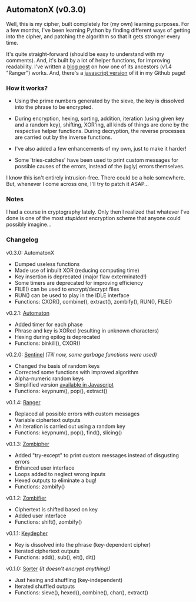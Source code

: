 ## AutomatonX (v0.3.0)

Well, this is my cipher, built completely for (my own) learning purposes. For a few months, I've been learning Python by finding different ways of getting into the cipher, and patching the algorithm so that it gets stronger every time.

It's quite straight-forward (should be easy to understand with my comments). And, it's built by a lot of helper functions, for improving readability. I've written a [blog post](http://wp.me/p3OCmi-qT) on how one of its ancestors (v1.4 "Ranger") works. And, there's a [javascript version](http://wafflespeanut.github.io/Sentinel/) of it in my Github page!

### How it works?

- Using the prime numbers generated by the sieve, the key is dissolved into the phrase to be encrypted.

- During encryption, hexing, sorting, addition, iteration (using given key and a random key), shifting, XOR'ing, all kinds of things are done by the respective helper functions. During decryption, the reverse processes are carried out by the inverse functions.

- I've also added a few enhancements of my own, just to make it harder!

- Some 'tries-catches' have been used to print custom messages for possible causes of the errors, instead of the (ugly) errors themselves.

I know this isn't entirely intrusion-free. There could be a hole somewhere. But, whenever I come across one, I'll try to patch it ASAP...

### Notes

I had a course in cryptography lately. Only then I realized that whatever I've done is one of the most *stupidest* encryption scheme that anyone could possibly imagine...

### Changelog

v0.3.0: AutomatonX
- Dumped useless functions
- Made use of inbuilt XOR (reducing computing time)
- Key insertion is deprecated (major flaw exterminated!)
- Some timers are deprecated for improving efficiency
- FILE() can be used to encrypt/decrypt files
- RUN() can be used to play in the IDLE interface
- Functions: CXOR(), combine(), extract(), zombify(), RUN(), FILE()

v0.2.1: [Automaton](https://github.com/Wafflespeanut/Python/blob/9a583d54bd9f6dab2255e873f7c7bbc4fc943108/Encryption/Sentinel)
- Added timer for each phase
- Phrase and key is XORed (resulting in unknown characters)
- Hexing during epilog is deprecated
- Functions: binkill(), CXOR()

v0.2.0: [Sentinel](https://github.com/Wafflespeanut/Python/blob/581574ddd9c59cf0f45b933548aa2f2dc64203ae/Encryption/Sentinel) *(Till now, some garbage functions were used)*
- Changed the basis of random keys
- Corrected some functions with improved algorithm
- Alpha-numeric random keys
- Simplified version [available in Javascript](https://wafflespeanut.github.io/Sentinel)
- Functions: keypnum(), pop(), extract()

v0.1.4: [Ranger](https://github.com/Wafflespeanut/Python/blob/49bfe59bb4baa753678e6fbb4b29ad665459963c/Encryption/Ranger)
- Replaced all possible errors with custom messages
- Variable ciphertext outputs
- An iteration is carried out using a random key
- Functions: keypnum(), pop(), find(), slicing()

v0.1.3: [Zombipher](https://github.com/Wafflespeanut/Python/blob/3200ac598593c4abc7e9b3e899ad6889333c83ba/Encryption)
- Added "try-except" to print custom messages instead of disgusting errors
- Enhanced user interface
- Loops added to neglect wrong inputs
- Hexed outputs to eliminate a bug!
- Functions: zombify()

v0.1.2: [Zombifier](https://github.com/Wafflespeanut/Python/blob/cef60840ba2273ca2a0c3fb6943f927fcc7af01f/Encryption)
- Ciphertext is shifted based on key
- Added user interface
- Functions: shift(), zombify()

v0.1.1: [Keydepher](https://github.com/Wafflespeanut/Python/blob/d45d3dd783389c11de5e66cbcacbee0724e643f0/Encryption)
- Key is dissolved into the phrase (key-dependent cipher)
- Iterated ciphertext outputs
- Functions: add(), sub(), eit(), dit()

v0.1.0: [Sorter](https://github.com/Wafflespeanut/Python/blob/00ea11b8068e874fb86c84bc1d466b25053194b9/Encryption) *(It doesn't encrypt anything!)*
- Just hexing and shuffling (key-independent)
- Iterated shuffled outputs
- Functions: sieve(), hexed(), combine(), char(), extract()
